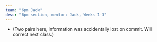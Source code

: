 ```yaml
---
team: "6pm Jack"
desc: "6pm section, mentor: Jack, Weeks 1-3"
---
```



* (Two pairs here, information was accidentally lost on commit. Will correct next class.)
